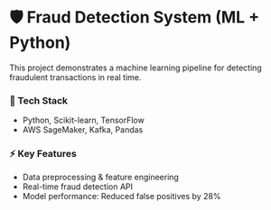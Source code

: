 # 🛡️ Fraud Detection System (ML + Python)

This project demonstrates a machine learning pipeline for detecting fraudulent transactions in real time.

### 🚀 Tech Stack
- Python, Scikit-learn, TensorFlow
- AWS SageMaker, Kafka, Pandas

### ⚡ Key Features
- Data preprocessing & feature engineering
- Real-time fraud detection API
- Model performance: Reduced false positives by 28%

